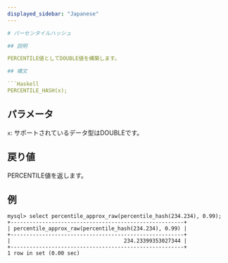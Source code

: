 ```yaml
---
displayed_sidebar: "Japanese"
---

# パーセンタイルハッシュ

## 説明

PERCENTILE値としてDOUBLE値を構築します。

## 構文

```Haskell
PERCENTILE_HASH(x);
```

## パラメータ

`x`: サポートされているデータ型はDOUBLEです。

## 戻り値

PERCENTILE値を返します。

## 例

```Plain Text
mysql> select percentile_approx_raw(percentile_hash(234.234), 0.99);
+-------------------------------------------------------+
| percentile_approx_raw(percentile_hash(234.234), 0.99) |
+-------------------------------------------------------+
|                                    234.23399353027344 |
+-------------------------------------------------------+
1 row in set (0.00 sec)
```